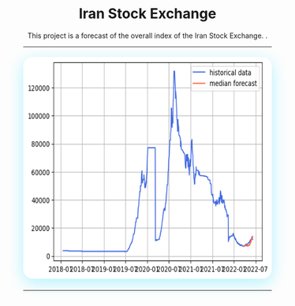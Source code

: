 <div align="center">
  
# Iran Stock Exchange





<p align="justify"> 
  
This project is a forecast of the overall index of the Iran Stock Exchange.  .</p>

---
<div align="center">
  
<div style="margin: 20px 0;">
  <img src="../output/long_3.png.jpeg" width="1000" height="450"  style="border-radius: 20px; box-shadow: 0 8px 32px rgba(0, 217, 255, 0.3);">
  
</div>

---
